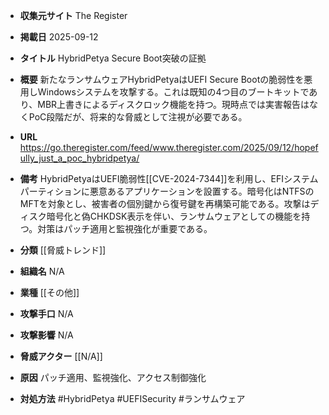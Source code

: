 - **収集元サイト**
The Register

- **掲載日**
2025-09-12

- **タイトル**
HybridPetya Secure Boot突破の証拠

- **概要**
新たなランサムウェアHybridPetyaはUEFI Secure Bootの脆弱性を悪用しWindowsシステムを攻撃する。これは既知の4つ目のブートキットであり、MBR上書きによるディスクロック機能を持つ。現時点では実害報告はなくPoC段階だが、将来的な脅威として注視が必要である。

- **URL**
https://go.theregister.com/feed/www.theregister.com/2025/09/12/hopefully_just_a_poc_hybridpetya/

- **備考**
HybridPetyaはUEFI脆弱性[[CVE-2024-7344]]を利用し、EFIシステムパーティションに悪意あるアプリケーションを設置する。暗号化はNTFSのMFTを対象とし、被害者の個別鍵から復号鍵を再構築可能である。攻撃はディスク暗号化と偽CHKDSK表示を伴い、ランサムウェアとしての機能を持つ。対策はパッチ適用と監視強化が重要である。

- **分類**
[[脅威トレンド]]

- **組織名**
N/A

- **業種**
[[その他]]

- **攻撃手口**
N/A

- **攻撃影響**
N/A

- **脅威アクター**
[[N/A]]

- **原因**
パッチ適用、監視強化、アクセス制御強化

- **対処方法**
#HybridPetya #UEFISecurity #ランサムウェア
